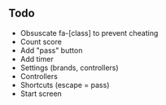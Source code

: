 ## Todo

- Obsuscate fa-[class] to prevent cheating
- Count score
- Add "pass" button
- Add timer
- Settings (brands, controllers)
- Controllers
- Shortcuts (escape = pass)
- Start screen

